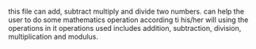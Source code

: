 this file can add, subtract multiply and divide two numbers. can help the user to do some mathematics operation according ti his/her will using the operations in it
operations used includes addition, subtraction, division, multiplication and modulus.
